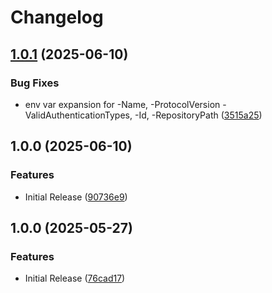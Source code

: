 # Changelog

## [1.0.1](https://github.com/volusion/gocd-nuget-task-plugin/compare/v1.0.0...v1.0.1) (2025-06-10)


### Bug Fixes

* env var expansion for -Name, -ProtocolVersion -ValidAuthenticationTypes, -Id, -RepositoryPath ([3515a25](https://github.com/volusion/gocd-nuget-task-plugin/commit/3515a259cccef218ae93084e69059f36fb12fc14))

## 1.0.0 (2025-06-10)


### Features

* Initial Release ([90736e9](https://github.com/volusion/gocd-nuget-task-plugin/commit/90736e90c6fc4e86f6e953e4b0e107eaa95837fd))

## 1.0.0 (2025-05-27)


### Features

* Initial Release ([76cad17](https://github.com/volusion/gocd-nuget-task-plugin/commit/76cad17ef9ce3fb64bb031b99965bcd2f8deb473))
